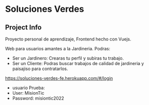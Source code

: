 # Soluciones Verdes

## Project Info

Proyecto personal de aprendizaje, Frontend hecho con Vuejs.

Web para usuarios amantes a la Jardineria.
Podras:
- Ser un Jardinero: Crearas tu perfil y subiras tu trabajo.
- Ser un Cliente: Podras buscar trabajos de calidad de jardineria y paisajiso para contratarlos.

https://soluciones-verdes-fe.herokuapp.com/#/login
- usuario Prueba: 
- User:     MisionTic 
- Password: misiontic2022
